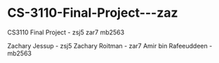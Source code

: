 # CS-3110-Final-Project---zaz
CS3110 Final Project - zsj5 zar7 mb2563

Zachary Jessup - zsj5
Zachary Roitman - zar7
Amir bin Rafeeuddeen - mb2563

